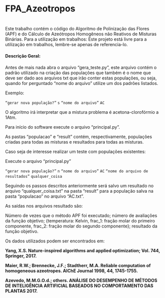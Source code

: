 # FPA_Azeotropos <h1>
Este trabalho contém o código do Algoritmo de Polinização das Flores (APF) e do Cálculo de Azeótropos Homogêneos não Reativos de Misturas Binárias.
Para a utilização em trabalhos:
	Este projeto está livre para a utilização em trabalhos, lembre-se apenas de referencia-lo.

#### Descrição Geral:<h4>
Antes de mais nada abra o arquivo “gera_teste.py”, este arquivo contém o padrão utilizado na criação das populações que também é o nome que deve ser dado aos arquivos txt que irão conter estas populações, ou seja, quando for perguntado “nome do arquivo” utilize um dos padrões listados.
	<p>Exemplo:</p>
		```
		“gerar nova população?”
		```
		```
		s
		```
		```
		“nome do arquivo”
		```
		```
		AC
		```
	<p>O algoritmo irá interpretar que a mistura problema é acetona-clorofórmio a 1Atm.</p>
	<p>Para início do software execute o arquivo “principal.py”.</p>
	<p>As pastas “populacao” e “result” contém, respectivamente, populações criadas para todas as misturas e resultados para todas as misturas.</p>
	<p>Caso seja de interesse realizar um teste com populações existentes:</p>
	<p>Execute o arquivo “principal.py”</p>
		```
		“gerar nova população?”
		```
		```
		n
		```
		```
		“nome do arquivo”
		```
		```
		AC
		```
		```
		“nome do arquivo de resultados”
		```
		```
		qualquer_coisa
		```
	<p>Seguindo os passos descritos anteriormente será salvo um resultado no arquivo “qualquer_coisa.txt” na pasta “result” para a população salva na pasta “populacao” no arquivo “AC.txt”.</p>
	<p>As saídas nos arquivos resultado são:</p>
	<p>Número de vezes que o método APF foi executado; número de avaliações da função objetivo; {temperatura: Kelvin, frac_1: fração molar do primeiro componente, frac_2: fração molar do segundo componente}; resultado da função objetivo.</p>
	<p>Os dados utilizados podem ser encontrados em:</p>
<p><b>Yang, X.S. Nature-inspired algorithms and applied optimization; Vol. 744, Springer, 2017.</b></p>
<p><b>Maier, R.W.; Brennecke, J.F.; Stadtherr, M.A. Reliable computation of homogeneous azeotropes. AIChE Journal 1998, 44, 1745-1755.</b></p>
<p><b>Azevedo,  M.M.G.O.d.;  others. ANÁLISE DO DESEMPENHO  DE  MÉTODOS  DE INTELIGÊNCIA  ARTIFICIAL  BASEADOS  NO  COMPORTAMENTO  DAS  PLANTAS 2017.</b></p>
